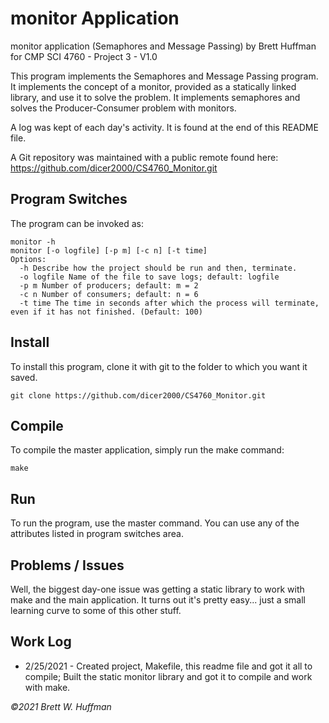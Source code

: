# monitor Application

monitor application (Semaphores and Message Passing) by Brett Huffman for CMP SCI 4760 - Project 3 - V1.0

This program implements the Semaphores and Message Passing program.  It implements the concept of a monitor, provided as a statically linked library, and use it to solve the problem.  It implements semaphores and solves the Producer-Consumer problem with monitors.

A log was kept of each day's activity.  It is found at the end of this README file.

A Git repository was maintained with a public remote found here: https://github.com/dicer2000/CS4760_Monitor.git

## Program Switches
The program can be invoked as:

```
monitor -h
monitor [-o logfile] [-p m] [-c n] [-t time]
Options:
  -h Describe how the project should be run and then, terminate.
  -o logfile Name of the file to save logs; default: logfile
  -p m Number of producers; default: m = 2
  -c n Number of consumers; default: n = 6
  -t time The time in seconds after which the process will terminate, even if it has not finished. (Default: 100)
```

## Install
To install this program, clone it with git to the folder to which you want 
it saved.
```
git clone https://github.com/dicer2000/CS4760_Monitor.git
```
## Compile
To compile the master application, simply run the make command:
```
make
```
## Run
To run the program, use the master command.  You can use any of the attributes listed in program switches area.

## Problems / Issues

Well, the biggest day-one issue was getting a static library to work with make and the main application.  It turns out it's pretty easy... just a small learning curve to some of this other stuff.



## Work Log

- 2/25/2021 - Created project, Makefile, this readme file and got it all to compile; Built the static monitor library and got it to compile and work with make.

*©2021 Brett W. Huffman*